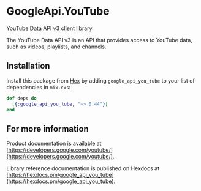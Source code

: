 # GoogleApi.YouTube

YouTube Data API v3 client library.

The YouTube Data API v3 is an API that provides access to YouTube data, such as videos, playlists, and channels.

## Installation

Install this package from [Hex](https://hex.pm) by adding
`google_api_you_tube` to your list of dependencies in `mix.exs`:

```elixir
def deps do
  [{:google_api_you_tube, "~> 0.44"}]
end
```

## For more information

Product documentation is available at [https://developers.google.com/youtube/](https://developers.google.com/youtube/).

Library reference documentation is published on Hexdocs at
[https://hexdocs.pm/google_api_you_tube](https://hexdocs.pm/google_api_you_tube).
